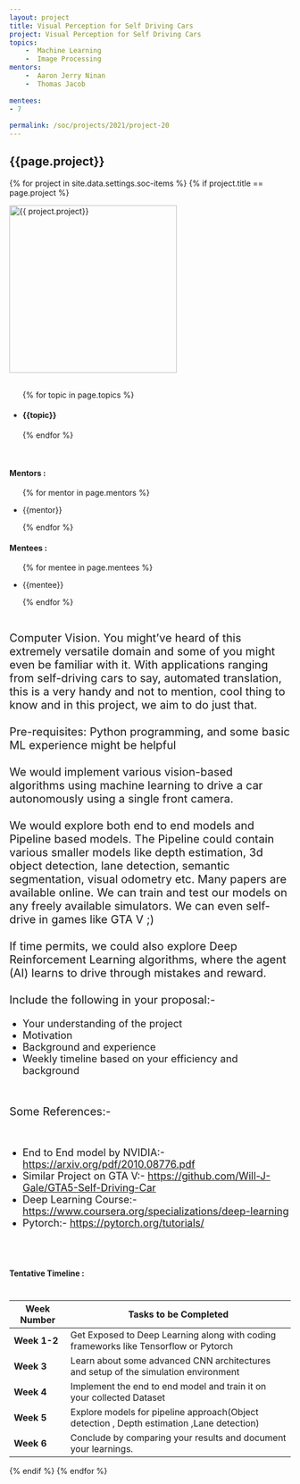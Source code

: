 ```yaml
---
layout: project
title: Visual Perception for Self Driving Cars
project: Visual Perception for Self Driving Cars
topics:
    -  Machine Learning
    -  Image Processing
mentors:
    -  Aaron Jerry Ninan 
    -  Thomas Jacob     
    
mentees:
- 7   
    
permalink: /soc/projects/2021/project-20
---
```


<h2 class="display1 m-3 p-3 text-center">{{page.project}}</h2>

{% for project in site.data.settings.soc-items %}
{% if project.title == page.project %}
<div>
    <img src="{{ site.baseurl }}/{{ project.image }}"  width = "300" height="300" alt="{{ project.project}}" class="border rounded img-soc">
</div>
<div>
    <br>
    <ul>
        {% for topic in page.topics %}
        <li><h4 class="text-primary text-center">{{topic}}</h4></li>
        {% endfor %}
    </ul>
    <br>
    <h4 class="display3  ">Mentors :</h4> 
    <ul>
        {% for mentor in page.mentors %}
        <li><p class="lead">{{mentor}}</p></li>
        {% endfor %}
    </ul>
    <h4 class="display3  ">Mentees :</h4> 
    <ul>
        {% for mentee in page.mentees %}
        <li><p class="lead">{{mentee}}</p></li>
        {% endfor %}
    </ul>
</div>
<div>
    <p class="display3" style = "font-size:20px;" >
        <br>
        Computer Vision. You might’ve heard of this extremely versatile domain and some of you might even be familiar with it. With applications ranging from self-driving cars to say, automated translation, this is a very handy and not to mention, cool thing to know and in this project, we aim to do just that.
        <br><br>
        Pre-requisites: Python programming, and some basic ML experience might be helpful
        <br><br>
        We would implement various vision-based algorithms using machine learning to drive a car autonomously using a single front camera.
        <br><br>
        We would explore both end to end models and Pipeline based models. The Pipeline could contain various smaller models like depth estimation, 3d object detection, lane detection, semantic segmentation, visual odometry etc. Many papers are available online. We can train and test our models on any freely available simulators. We can even self-drive in games like GTA V ;)
        <br><br>
        If time permits, we could also explore Deep Reinforcement Learning algorithms, where the agent (AI) learns to drive through mistakes and reward.
        <br><br>
        Include the following in your proposal:-
        <br></p>
        <ul style = "list-style-type:disc">
        <li class = "display3 mb-2" style = "font-size:18px">Your understanding of the project</li>
        <li class = "display3 mb-2" style = "font-size:18px">Motivation</li>
        <li class = "display3 mb-2" style = "font-size:18px">Background and experience</li>
        <li class = "display3 mb-2" style = "font-size:18px">Weekly timeline based on your efficiency and background</li>
        </ul><br>
        <p class = "display3" style = "font-size:20px">
        Some References:-
        </p>
        <br><ul style = "list-style-type:disc">
         <li class = "display3 mb-2" style = "font-size:18px">End to End model by NVIDIA:- <a href = "https://arxiv.org/pdf/2010.08776.pdf">https://arxiv.org/pdf/2010.08776.pdf</a></li>
         <li class = "display3 mb-2" style = "font-size:18px">Similar Project on GTA V:- <a href="https://github.com/Will-J-Gale/GTA5-Self-Driving-Car">https://github.com/Will-J-Gale/GTA5-Self-Driving-Car</a></li>
         <li class = "display3 mb-2" style = "font-size:18px">Deep Learning Course:- <a href = "https://www.coursera.org/specializations/deep-learning">https://www.coursera.org/specializations/deep-learning</a></li>
         <li class = "display3 mb-2" style = "font-size:18px">Pytorch:- <a href = "https://pytorch.org/tutorials/">https://pytorch.org/tutorials/</a></li>
        </ul>
        <br>
</div>
<div>
    <h4 class="display3" style="margin:40px 0px 40px 0px;">Tentative Timeline :</h4>
    <table class="table table-striped">
  <thead>
    <tr>
      <th>Week Number</th>
      <th>Tasks to be Completed</th>
    </tr>
  </thead>
  <tbody>
    <tr>
      <td><strong>Week 1-2</strong></td>
      <td>Get Exposed to Deep Learning along with coding frameworks like Tensorflow or Pytorch</td>
    </tr>
    <tr>
      <td><strong>Week 3</strong></td>
      <td>Learn about some advanced CNN architectures and setup of the simulation environment</td>
    </tr>
    <tr>
      <td><strong>Week 4</strong></td>
      <td>Implement the end to end model and train it on your collected Dataset</td>
    </tr>
    <tr>
      <td><strong>Week 5</strong></td>
      <td>Explore models for pipeline approach(Object detection , Depth estimation ,Lane detection)</td>
    </tr>
    <tr>
      <td><strong>Week 6</strong></td>
      <td>Conclude by comparing your results and document your learnings.</td>
    </tr>
  </tbody>
</table>
</div>
{% endif %}
{% endfor %}
